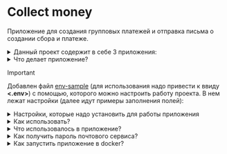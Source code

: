 # Collect money
Приложение для создания групповых платежей и отправка письма о создании сбора и платеже.

<details>

<summary>Данный проект содержит в себе 3 приложения:</summary>

* **collect**
   - позволяет работать с групповыми сборами:
       - в ней переопределен метод save с установкой значений в поля amount_now and count_people
       - имеет класс для выбора причины сбора Reason
       - имеет celery задачу на отправку письма при успешном создании сбора
       - все get запросы обложены кэшем
       - имеет команду наполнения моко данными addcol
* **payment**
   - позволяет работать с платежами
       - создаёт платежи и привязывает по связи M2M с полем donates с таблицей Collect
       - создана celery задача на отправку письма и надобалвении платежа и обработка платежа
       - имеет команду наполнения моко данными addpay
* **users**
   - служит для аунтификации пользователя и регистрации пользователя, а также получения токена
       - имеет команду наполнения моко данными adduser 
</details>

<details>

<summary>Что делает приложение?</summary>
Функционал:

* Регистрация пользователя, получение токена и использование в запросах bearer token
* Создание группового платежа и отправка письма о его создании с таким содержанием
![Screenshot from 2024-04-04 00-40-23](https://github.com/Plutarxi99/collecting_money/assets/132927381/b557bbec-990e-4d30-ad03-ec667eb5c001)
* Платеж с получением письма о состояние платежа с таким содержанием
![Screenshot from 2024-04-04 00-41-24](https://github.com/Plutarxi99/collecting_money/assets/132927381/f794f109-43a8-4eee-ac72-50c4285fffa1)
* CRUD обложен на групповые сборы, а также ваиладация на актуальную дату времени и права на удаление и обновление только своих сборов


</details>

> [!IMPORTANT]
> Добавлен файл <a href="https://github.com/Plutarxi99/collecting_money/blob/a3b5201763ee284159e2dd864e51741419a30fff/.env-sample">env-sample</a> (для использования надо привести к ввиду **<.env>**) с помощью, которого можно настроить работу проекта. В нем лежат настройки (далее идут примеры заполнения полей):
<details>
<summary>Настройки, которые надо установить для работы приложения</summary>

| Значение | Содержание | Примечание |
|-----|-----------|-----:|
|     **SECRET_KEY**| django-insecure-hu213gr51uh234gbrtf34oqufg35835g3q5g       |     код генерируется командой описаной ниже|
|     **POSTGRES_DB**| NAME_BD   |     название базы данных |
|     **POSTGRES_USER**| USER_BD   |     название пользователя базы данных |
|     **POSTGRES_PASSWORD**| PASSWORD_BD   |     пароль базы данных |
|     **POSTGRES_HOST**| HOST_BD   |     название твоего сервиса используемый для контейнеризации |
|     **SUPERUSER_EMAIL**| email_superuser       |     установить почту суперюзера|
|     **SUPERUSER_PASSWORD**| password_superuser       |     установить пароль суперюзера|
|     **USER_PASSWORD**| password_user       |     установить пароль юзера для моко данных|
|     **ENV_TYPE**| local/server   |     для использования разных настроек для запуска локально-local для запуска с сервера-server |
|     **HOST_IP**|  db   |     id- адрес твоего сервера базы данных |
|     **EMAIL_HOST_USER**| <Твой почтовый адрес>       |     от кого придет почта|
|     **EMAIL_HOST_PASSWORD**| qweq223e123edqwr       |     пароль полученный в настройках приложения для почтового сервиса P.S. Далее идет инструкция в картинках|
|     **EMAIL_BACKEND**| django.core.mail.backends.smtp.EmailBackend       |     Настройка для джанго|
|     **EMAIL_PORT**| 465       |     почтовый порт|
|     **EMAIL_HOST**| <pre><code>smtp.yandex.ru</code></pre>      |      почтовый сервер, в моем случае это яндекс|
|     **EMAIL_USE_SSL**| True       |     дефолтные настройки для почтового сервиса в моем случае это яндекс|
|     **CELERY_BROKER_URL**| <pre><code>redis://127.0.0.1:6379</code></pre>    |     база данных для работы celery|
|     **CELERY_RESULT_BACKEND**| <pre><code>redis://127.0.0.1:6379</code></pre>    |     база данных для работы celery|
|     **CACHE_LOCATION**| redis://127.0.0.1:6379       |     подключение к бд редис, если это в докере, то он строится иначе и уже прописан|
</details>

<details>

<summary>Как использовать?</summary>

* Переходим в папку где будет лежать код

* Копируем код с git:
  <pre><code>git@github.com:Plutarxi99/collecting_money.git</code></pre>

* Создаем виртуальное окружение:
  <pre><code>python3 -m venv env</code></pre>
  <pre><code>source env/bin/activate</code></pre>

* Создать секретный ключ:
  <pre><code>openssl rand -hex 32</code></pre>

* Вставить его в .env

* Создать базу данных:
  <pre><code>psql -U postgres</code></pre>
  <pre><code>create database name_your_db;</code></pre>

* После установки нужных настроук в файле **<.env>**. Надо выполнить команду для установки пакетов:
  <pre><code>pip install -r requirements.txt </code></pre>

* Применить миграции:
  <pre><code>python3 manage.py migrate</code></pre>

* Создать суперюзера:
  <pre><code>python3 manage.py ccsu</code></pre>

* Создать пользователей системы (P.S можно использовать любой число, есть и другие параметры, смотри в докстринги) <a href="https://github.com/Plutarxi99/collecting_money/blob/a3b5201763ee284159e2dd864e51741419a30fff/users/management/commands/adduser.py">смотри код</a> :
  <pre><code>python3 manage.py adduser 10</code></pre>

* Создать групповые сборы (P.S можно использовать любой число):
  <pre><code>python3 manage.py addcol 10</code></pre>

* Создать платежи (P.S можно использовать любой число):
  <pre><code>python3 manage.py addpay 10</code></pre>

* Для запуска работы celery worker:
  <pre><code>python3 manage.py celery_worker</code></pre>
  или использовать иную команду дефолтную
  <pre><code>python -m celery -A django worker -l infor</code></pre>


</details>

<details>

<summary>Что использовалось в приложение?</summary>
Функционал:

* Подключено rest_framework для использоваеть API приложения
* Подключено rest_framework_simplejwt для использоваеть API приложения авторизации пользователя Bearer token
* Подключено drf_yasg для создания автоматической документации и возможность работать в браузере с приложением
* Подключена django_celery для создание и использование отложенной задачи
</details>

<details>

<summary>Как получить пароль почтового сервиса?</summary>
Функционал:

* Создать приложение по ссылке и создать приложение <<Почта>> и получить пароль:
  https://id.yandex.ru/security/app-passwords
![Screenshot from 2024-03-25 15-08-40](https://github.com/Plutarxi99/user_invite/assets/132927381/330bf584-9920-40a5-8324-5429f2d8ddc4)

* Скопировать пароль в .env файл оставльные настройка уже готовы.

</details>

<details>

<summary>Как запустить приложение в docker?</summary>
Функционал:

* Выполняем код:
  <pre><code>docker-compose build</code></pre>
  <pre><code>docker-compose up</code></pre>

* Создаем базу данных в контейнере:
  <pre><code>docker-compose exec db psql -U postgres</code></pre>
  <pre><code>create database your_name_db</code></pre>

* Подключаемся к контейнеру:
  <pre><code>http://127.0.0.1:8080/swagger//</code></pre>
</details>
